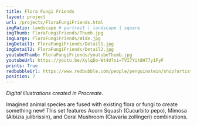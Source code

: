 ```yaml
---
title: Flora Fungi Friends
layout: project
url: /projects/FloraFungiFriends.html
imgRatio: landscape # portrait | landscape | square
imgThumb: FloraFungiFriends/Thumb.jpg
imgLarge: FloraFungiFriends/Wide.jpg
imgDetail1: FloraFungiFriends/Detail1.jpg
imgDetail2: FloraFungiFriends/Detail2.jpg
youtubeThumb: FloraFungiFriends/youtubeThumb.jpg
youtubeUrl: https://youtu.be/XylqDo-Wt4U?si=TVI7Yit8H77y1FyF
prints: True
redbubbleUrl: https://www.redbubble.com/people/penguinstein/shop?artistUserName=penguinstein&asc=u&collections=4125844&iaCode=all-departments&sortOrder=relevant
position: 7
---
```


*Digital illustrations created in Procreate.*

Imagined animal species are fused with existing flora or fungi to create something new! This set features Acorn Squash (Cucurbito pepo), Mimosa (Albizia julibrissin), and Coral Mushroom (Clavaria zollingeri) combinations.